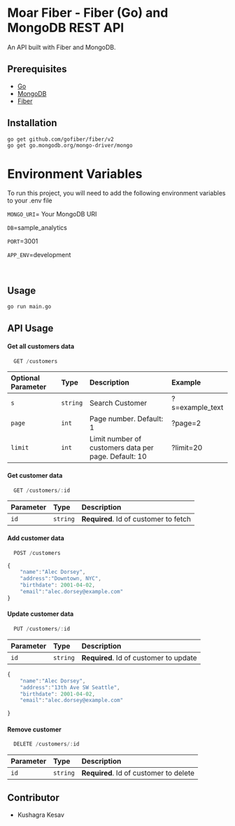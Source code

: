
# Moar Fiber - Fiber (Go) and MongoDB REST API

An API built with Fiber and MongoDB.

## Prerequisites

- [Go](https://golang.org/dl/)
- [MongoDB](https://www.mongodb.com/try/download/community)
- [Fiber](https://gofiber.io/)

## Installation

```bash
go get github.com/gofiber/fiber/v2
go get go.mongodb.org/mongo-driver/mongo
```

# Environment Variables

To run this project, you will need to add the following environment variables to your .env file

`MONGO_URI`= Your MongoDB URI

`DB`=sample_analytics

`PORT`=3001

`APP_ENV`=development

<br>

## Usage

```bash
go run main.go
```

## API Usage

#### Get all customers data

```js
  GET /customers
```

| Optional Parameter | Type     | Description                                        | Example       |
| :----------------- | :------- | :------------------------------------------------- | :------------ |
| `s`                | `string` | Search Customer                  | ?s=example_text |
| `page`             | `int`	| Page number. Default: 1                            | ?page=2       |
| `limit`	     | `int`    | Limit number of customers data per page. Default: 10 | ?limit=20     |

#### Get customer data

```js
  GET /customers/:id
```

| Parameter | Type     | Description                       |
| :-------- | :------- | :-------------------------------- |
| `id`      | `string` | **Required**. Id of customer to fetch |


#### Add customer data

```js
  POST /customers
```


```js
{
    "name":"Alec Dorsey",
    "address":"Downtown, NYC",
    "birthdate": 2001-04-02,
    "email":"alec.dorsey@example.com"
}
```

#### Update customer data

```js
  PUT /customers/:id
```

| Parameter | Type     | Description                       |
| :-------- | :------- | :-------------------------------- |
| `id`      | `string` | **Required**. Id of customer to update |


```js
{
    "name":"Alec Dorsey",
    "address":"13th Ave SW Seattle",
    "birthdate": 2001-04-02,
    "email":"alec.dorsey@example.com"
    
}
```

#### Remove customer

```js
  DELETE /customers/:id
```

| Parameter | Type     | Description                       |
| :-------- | :------- | :-------------------------------- |
| `id`      | `string` | **Required**. Id of customer to delete |



## Contributor

- Kushagra Kesav
